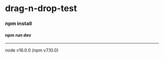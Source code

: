 # drag-n-drop-test

<h3>npm install</h3>
<h4>npm run dev</h4>
<hr/>
<p>node v16.0.0 (npm v7.10.0)</p>
